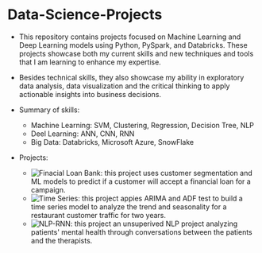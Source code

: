 # Data-Science-Projects

- This repository contains projects focused on Machine Learning and Deep Learning models using Python, PySpark, and Databricks. These projects showcase both my current skills and new techniques and tools that I am learning to enhance my expertise.
- Besides technical skills, they also showcase my ability in exploratory data analysis, data visualization and the critical thinking to apply actionable insights into business decisions.

- Summary of skills:
  - Machine Learning: SVM, Clustering, Regression, Decision Tree, NLP
  - Deel Learning: ANN, CNN, RNN
  - Big Data: Databricks, Microsoft Azure, SnowFlake

 - Projects:
    - ![Finacial Loan Bank](https://github.com/huynhphuong9987/Data-Science-Projects/tree/main/Financial_Bank_PersonalLoan): this project uses customer segmentation and ML models to predict if a customer will accept a financial loan for a campaign.
    - ![Time Series](https://github.com/huynhphuong9987/Data-Science-Projects/tree/main/TimeSeries): this project appies ARIMA and ADF test to build a time series model to analyze the trend and seasonality for a restaurant customer traffic for two years. 
    - ![NLP-RNN](https://github.com/huynhphuong9987/Data-Science-Projects/tree/main/NLP-RNN): this project an unsuperived NLP project analyzing patients' mental health through conversations between the patients and the therapists.
